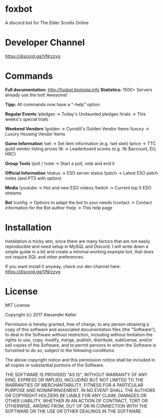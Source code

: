 

# foxbot

A discord bot for The Elder Scrolls Online

# Developer Channel

https://discord.gg/VNrzzvg

# Commands

**Full documentation:** http://foxbot.biotopia.info
**Statistics:** 1500+ Servers already use the bot! Awesome!

**Tipp:** All commands now have a "-help" option

**Regular Events**
!pledges -> Today's Undaunted pledges
!trials -> This weeks's special trials

**Weekend Vendors**
!golden -> Cyrodiil's Golden Vendor Items
!luxury -> Luxury Housing Vendor Items

**Game Information**
!set -> Set item information (e.g. !set skel)
!price -> TTC guild vendor listing prices
!lb -> Leaderboard scores (e.g. !lb $account, EU, HRC)

**Group Tools**
!poll / !vote -> Start a poll, vote and end it

**Official Information**
!status -> ESO server status
!patch -> Latest ESO patch notes (and PTS with option)

**Media**
!youtube -> Hot and new ESO videos
!twitch -> Current top 5 ESO streams

**Bot**
!config -> Options to adapt the bot to your needs
!contact -> Contact information for the Bot author
!help -> This help page

# Installation

Installation is tricky atm, since there are many factors that are not easily reproducible and need setup in MySQL and Discord. I will write down a simple guide in a bit and create a minimal working example bot, that does not require SQL and other preferences. 

If you want install it anyway, check our dev channel here: https://discord.gg/VNrzzvg

# License

MIT License

Copyright (c) 2017 Alexander Keller

Permission is hereby granted, free of charge, to any person obtaining a copy
of this software and associated documentation files (the "Software"), to deal
in the Software without restriction, including without limitation the rights
to use, copy, modify, merge, publish, distribute, sublicense, and/or sell
copies of the Software, and to permit persons to whom the Software is
furnished to do so, subject to the following conditions:

The above copyright notice and this permission notice shall be included in all
copies or substantial portions of the Software.

THE SOFTWARE IS PROVIDED "AS IS", WITHOUT WARRANTY OF ANY KIND, EXPRESS OR
IMPLIED, INCLUDING BUT NOT LIMITED TO THE WARRANTIES OF MERCHANTABILITY,
FITNESS FOR A PARTICULAR PURPOSE AND NONINFRINGEMENT. IN NO EVENT SHALL THE
AUTHORS OR COPYRIGHT HOLDERS BE LIABLE FOR ANY CLAIM, DAMAGES OR OTHER
LIABILITY, WHETHER IN AN ACTION OF CONTRACT, TORT OR OTHERWISE, ARISING FROM,
OUT OF OR IN CONNECTION WITH THE SOFTWARE OR THE USE OR OTHER DEALINGS IN THE
SOFTWARE.

